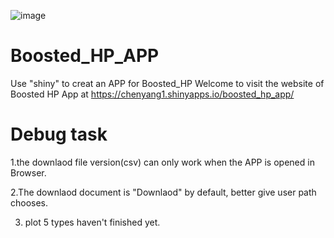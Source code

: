  ![image](https://github.com/chenyang45/Boosted_HP_APP/blob/master/www/shiny.PNG) 
 # Boosted_HP_APP 
Use "shiny" to creat an APP for Boosted_HP
Welcome to visit the website of Boosted HP App at https://chenyang1.shinyapps.io/boosted_hp_app/


# Debug task

1.the downlaod file version(csv) can only work when the APP is opened in Browser. 

2.The downlaod document is "Downlaod" by default, better give user path chooses. 

3. plot 5 types haven't finished yet.


